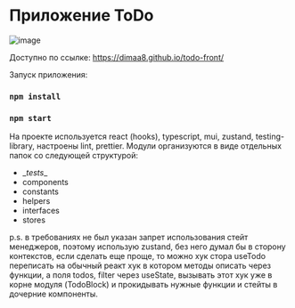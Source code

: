 # Приложение ToDo
![image](https://github.com/user-attachments/assets/47cab126-9904-4c27-9063-3a4bfc582e0b)


Доступно по ссылке: https://dimaa8.github.io/todo-front/

Запуск приложения: 
### `npm install`
### `npm start`

На проекте используется react (hooks), typescript, mui, zustand, testing-library, настроены lint, prettier.
Модули организуются в виде отдельных папок со следующей структурой:
- \__tests__
- components
- constants
- helpers
- interfaces
- stores

p.s. в требованиях не был указан запрет использования стейт менеджеров, поэтому использую zustand, без него думал бы в сторону контекстов, если сделать еще проще, то можно хук стора useTodo переписать на обычный реакт хук в котором методы описать через функции, а поля todos, filter через useState, вызывать этот хук уже в корне модуля (TodoBlock) и прокидывать нужные функции и стейты в дочерние компоненты.
